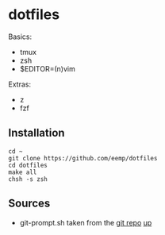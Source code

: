 # dotfiles

Basics:

* tmux
* zsh
* $EDITOR=(n)vim

Extras:

* z
* fzf


## Installation

```
cd ~
git clone https://github.com/eemp/dotfiles
cd dotfiles
make all
chsh -s zsh
```

## Sources

* git-prompt.sh taken from the
[git repo](https://raw.githubusercontent.com/git/git/master/contrib/completion/git-prompt.sh)
[up](https://raw.githubusercontent.com/shannonmoeller/up/master/up.sh)

